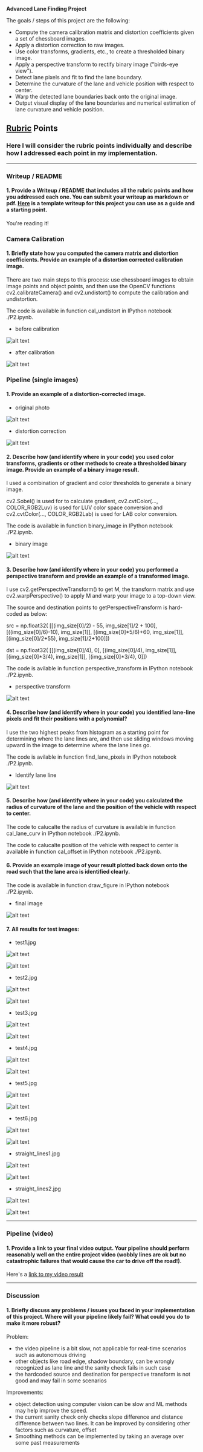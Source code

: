 **Advanced Lane Finding Project**

The goals / steps of this project are the following:

* Compute the camera calibration matrix and distortion coefficients given a set of chessboard images.
* Apply a distortion correction to raw images.
* Use color transforms, gradients, etc., to create a thresholded binary image.
* Apply a perspective transform to rectify binary image ("birds-eye view").
* Detect lane pixels and fit to find the lane boundary.
* Determine the curvature of the lane and vehicle position with respect to center.
* Warp the detected lane boundaries back onto the original image.
* Output visual display of the lane boundaries and numerical estimation of lane curvature and vehicle position.

[//]: # (Image References)
[image0]:  ./output_images/before_calibration.jpg
[image1]:  ./output_images/after_calibration.jpg
[image2]:  ./output_images/undistorted.jpg
[image3]:  ./output_images/binary.jpg
[image4]:  ./output_images/transform.jpg
[image5]:  ./output_images/fit.jpg
[image6]:  ./output_images/test1.jpg
[image7]:  ./output_images/test2.jpg
[image8]:  ./output_images/test3.jpg
[image9]:  ./output_images/test4.jpg
[image10]: ./output_images/test5.jpg
[image11]: ./output_images/test6.jpg
[image12]: ./output_images/straight_lines1.jpg
[image13]: ./output_images/straight_lines2.jpg
[image14]: ./output_images/original_test1.jpg
[image15]: ./output_images/original_test2.jpg
[image16]: ./output_images/original_test3.jpg
[image17]: ./output_images/original_test4.jpg
[image18]: ./output_images/original_test5.jpg
[image19]: ./output_images/original_test6.jpg
[image20]: ./output_images/original_straight_lines1.jpg
[image21]: ./output_images/original_straight_lines2.jpg
[video1]:  ./project_video_output.mp4

## [Rubric](https://review.udacity.com/#!/rubrics/571/view) Points

### Here I will consider the rubric points individually and describe how I addressed each point in my implementation.  

---

### Writeup / README

#### 1. Provide a Writeup / README that includes all the rubric points and how you addressed each one.  You can submit your writeup as markdown or pdf.  [Here](https://github.com/udacity/CarND-Advanced-Lane-Lines/blob/master/writeup_template.md) is a template writeup for this project you can use as a guide and a starting point.  

You're reading it!

### Camera Calibration

#### 1. Briefly state how you computed the camera matrix and distortion coefficients. Provide an example of a distortion corrected calibration image.

There are two main steps to this process: use chessboard images to obtain image points and object points, and then use the OpenCV functions cv2.calibrateCamera() and cv2.undistort() to compute the calibration and undistortion.

The code is available in function cal_undistort in IPython notebook ./P2.ipynb. 

- before calibration

![alt text][image0]

- after calibration

![alt text][image1]

### Pipeline (single images)

#### 1. Provide an example of a distortion-corrected image.

- original photo

![alt text][image20]

- distortion correction

![alt text][image2]

#### 2. Describe how (and identify where in your code) you used color transforms, gradients or other methods to create a thresholded binary image.  Provide an example of a binary image result.

I used a combination of gradient and color thresholds to generate a binary image. 

cv2.Sobel() is used for to calculate gradient, cv2.cvtColor(..., COLOR_RGB2Luv) is used for LUV color space conversion and cv2.cvtColor(..., COLOR_RGB2Lab) is used for LAB color conversion. 

The code is available in function binary_image in IPython notebook ./P2.ipynb.

- binary image

![alt text][image3]

#### 3. Describe how (and identify where in your code) you performed a perspective transform and provide an example of a transformed image.

I use cv2.getPerspectiveTransform() to get M, the transform matrix and use cv2.warpPerspective() to apply M and warp your image to a top-down view. 

The source and destination points to getPerspectiveTransform is hard-coded as below:
	
src = np.float32(
	[[(img_size[0]/2) - 55, img_size[1]/2 + 100],
	[((img_size[0]/6)-10), img_size[1]],
	[(img_size[0]*5/6)+60, img_size[1]],
	[(img_size[0]/2+55), img_size[1]/2+100]])

dst = np.float32(
	[[(img_size[0]/4), 0],
	[(img_size[0]/4), img_size[1]],
	[(img_size[0]*3/4), img_size[1]],
	[(img_size[0]*3/4), 0]])
	
The code is avilable in function perspective_transform in IPython notebook ./P2.ipynb.

- perspective transform

![alt text][image4]

#### 4. Describe how (and identify where in your code) you identified lane-line pixels and fit their positions with a polynomial?

I use the two highest peaks from histogram as a starting point for determining where the lane lines are, and then use sliding windows moving upward in the image to determine where the lane lines go.

The code is avilable in function find_lane_pixels in IPython notebook ./P2.ipynb.

- Identify lane line

![alt text][image5]

#### 5. Describe how (and identify where in your code) you calculated the radius of curvature of the lane and the position of the vehicle with respect to center.

The code to calucalte the radius of curvature is available in function cal_lane_curv in IPython notebook ./P2.ipynb.

The code to calucalte position of the vehicle with respect to center is available in function cal_offset in IPython notebook ./P2.ipynb.

#### 6. Provide an example image of your result plotted back down onto the road such that the lane area is identified clearly.

The code is available in function draw_figure in IPython notebook ./P2.ipynb.

- final image

![alt text][image12]

#### 7. All results for test images:

- test1.jpg

![alt text][image14]

![alt text][image6]

- test2.jpg

![alt text][image15]

![alt text][image7]

- test3.jpg

![alt text][image16]

![alt text][image8]

- test4.jpg

![alt text][image17]

![alt text][image9]

- test5.jpg

![alt text][image18]

![alt text][image10]

- test6.jpg

![alt text][image19]

![alt text][image11]

- straight_lines1.jpg

![alt text][image20]

![alt text][image12]

- straight_lines2.jpg

![alt text][image21]

![alt text][image13]

---

### Pipeline (video)

#### 1. Provide a link to your final video output.  Your pipeline should perform reasonably well on the entire project video (wobbly lines are ok but no catastrophic failures that would cause the car to drive off the road!).

Here's a [link to my video result](./project_video_output.mp4)

---

### Discussion

#### 1. Briefly discuss any problems / issues you faced in your implementation of this project.  Where will your pipeline likely fail?  What could you do to make it more robust?

Problem:
- the video pipeline is a bit slow, not applicable for real-time scenarios such as autonomous driving
- other objects like road edge, shadow boundary, can be wrongly recognized as lane line and the sanity check fails in such case
- the hardcoded source and destination for perspective transform is not good and may fail in some scenarios

Improvements:
- object detection using computer vision can be slow and ML methods may help improve the speed.
- the current sanity check only checks slope difference and distance difference between two lines. It can be improved by considering other factors such as curvature, offset
- Smoothing methods can be implemented by taking an average over some past measurements
